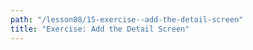 ```yaml
---
path: "/lesson08/15-exercise--add-the-detail-screen"
title: "Exercise: Add the Detail Screen"
---
```


<youtube id=""></youtube>
